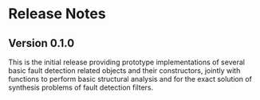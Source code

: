 # Release Notes

## Version 0.1.0

This is the initial release providing prototype implementations of several basic fault detection related objects and their constructors, jointly with functions to perform basic structural analysis and for the exact solution of synthesis problems of fault detection filters.  
